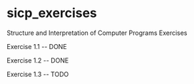 # sicp_exercises
Structure and Interpretation of Computer Programs Exercises

Exercise 1.1 -- DONE

Exercise 1.2 -- DONE

Exercise 1.3 -- TODO
